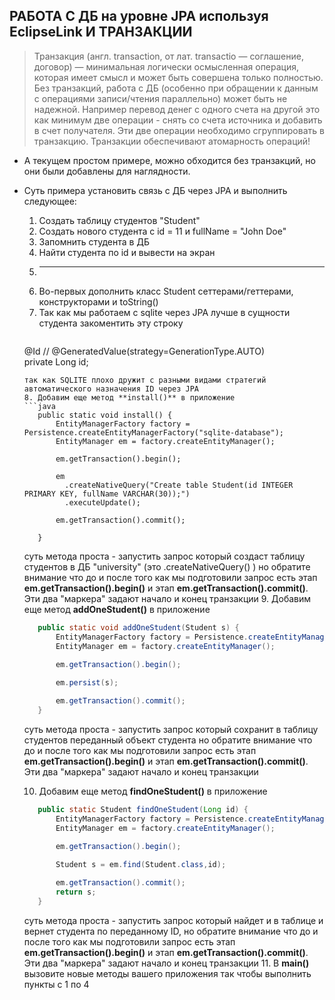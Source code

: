 ## РАБОТА С ДБ на уровне JPA используя EclipseLink И ТРАНЗАКЦИИ

> Транзакция (англ. transaction, от лат. transactio — соглашение, договор) — минимальная логически осмысленная операция, которая имеет смысл и может быть совершена только полностью. Без транзакций, работа с ДБ (особенно при обращении к данным с операциями записи/чтения параллельно) может быть не надежной. 
> Например перевод денег с одного счета на другой это как минимум две операции - снять со счета источника и добавить в счет получателя. Эти две операции необходимо сгруппировать в транзакцию. Транзакции обеспечивают атомарность операций!

* А текущем простом примере, можно обходится без транзакций, но они были добавлены для наглядности.

* Суть примера установить связь с ДБ через JPA и выполнить следующее:
  1. Создать таблицу студентов "Student"
  2. Создать нового студента с id = 11 и fullName = "John Doe"
  3. Запомнить студента в ДБ
  4. Найти студента по id и вывести на экран
  5. ------
  6. Во-первых дополнить класс Student сеттерами/геттерами, конструкторами и toString()
  7. Так как мы работаем с sqlite через JPA лучше в сущности студента закоментить эту строку
     ```java
    @Id
    // @GeneratedValue(strategy=GenerationType.AUTO)   
    private Long id;
     ```
     так как SQLITE плохо дружит с разными видами стратегий автоматического назначения ID через JPA
  8. Добавим еще метод **install()** в приложение
     ```java
        public static void install() {
            EntityManagerFactory factory = Persistence.createEntityManagerFactory("sqlite-database");
            EntityManager em = factory.createEntityManager();
            
            em.getTransaction().begin();

            em
              .createNativeQuery("Create table Student(id INTEGER PRIMARY KEY, fullName VARCHAR(30));")
              .executeUpdate();

            em.getTransaction().commit();
            
        }
     ```
     суть метода проста - запустить запрос который создаст таблицу студентов в ДБ "university" (это .createNativeQuery() )
     но обратите внимание что до и после того как мы подготовили запрос есть этап **em.getTransaction().begin()** и 
     этап **em.getTransaction().commit()**. Эти два "маркера" задают начало и конец транзакции
  9. Добавим еще метод **addOneStudent()** в приложение
     ```java
      	public static void addOneStudent(Student s) {
            EntityManagerFactory factory = Persistence.createEntityManagerFactory("sqlite-database");
            EntityManager em = factory.createEntityManager();
            
            em.getTransaction().begin();

            em.persist(s);

            em.getTransaction().commit();
        }
     ```
     суть метода проста - запустить запрос который сохранит в таблицу студентов переданный объект студента 
     но обратите внимание что до и после того как мы подготовили запрос есть этап **em.getTransaction().begin()** и 
     этап **em.getTransaction().commit()**. Эти два "маркера" задают начало и конец транзакции
  
  10. Добавим еще метод **findOneStudent()** в приложение
     ```java
        public static Student findOneStudent(Long id) {
            EntityManagerFactory factory = Persistence.createEntityManagerFactory("sqlite-database");
            EntityManager em = factory.createEntityManager();
            
            em.getTransaction().begin();

            Student s = em.find(Student.class,id);

            em.getTransaction().commit();
            return s;
        }
     ```
     суть метода проста - запустить запрос который найдет и в таблице и вернет студента по переданному ID, 
     но обратите внимание что до и после того как мы подготовили запрос есть этап **em.getTransaction().begin()** и 
     этап **em.getTransaction().commit()**. Эти два "маркера" задают начало и конец транзакции
  11. В **main()** вызовите новые методы вашего приложения так чтобы выполнить пункты с 1 по 4